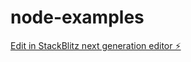 # node-examples

[Edit in StackBlitz next generation editor ⚡️](https://stackblitz.com/~/github.com/ugrasenanv/node-examples)